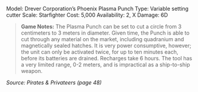 Model: Drever Corporation’s Phoenix Plasma Punch
Type: Variable setting cutter
Scale: Starfighter
Cost: 5,000
Availability: 2, X
Damage: 6D

> **Game Notes:** 
> The Plasma Punch can be set to cut a circle from 3 centimeters to 3 meters in diameter. Given time, the Punch is able to cut through any material on the market, including quadranium and magnetically sealed hatches. It is very power consumptive, however; the unit can only be activated twice, for up to ten minutes each, before its batteries are drained. Recharges take 6 hours. The tool has a very limited range, 0-2 meters, and is impractical as a ship-to-ship weapon.

*Source: Pirates & Privateers (page 48)*